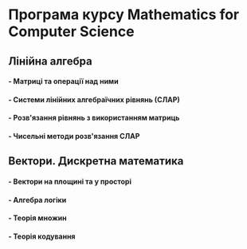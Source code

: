 # Програма курсу Mathematics for Computer Science

## Лінійна алгебра

#### - Матриці та операції над ними

#### - Системи лінійних алгебраїчних рівнянь (СЛАР)

#### - Розв'язання рівнянь з використанням матриць

#### - Чисельні методи розв'язання СЛАР

## Вектори. Дискретна математика

#### - Вектори на площині та у просторі

#### - Алгебра логіки

#### - Теорія множин

#### - Теорія кодування
